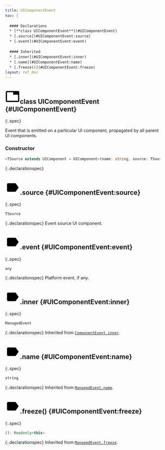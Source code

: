```yaml
---
title: UIComponentEvent
nav: |

  #### Declarations
  * [**class UIComponentEvent**](#UIComponentEvent)
  * [.source](#UIComponentEvent:source)
  * [.event](#UIComponentEvent:event)

  #### Inherited
  * [.inner](#UIComponentEvent:inner)
  * [.name](#UIComponentEvent:name)
  * [.freeze()](#UIComponentEvent:freeze)
layout: ref_doc
---
```


## ![](/assets/icons/spec-class.svg)class UIComponentEvent {#UIComponentEvent}
{:.spec}

Event that is emitted on a particular UI component, propagated by all parent UI components.

### Constructor
```typescript
<TSource extends UIComponent = UIComponent>(name: string, source: TSource, inner?: ManagedEvent, event?: any): UIComponentEvent<TSource>
```
{:.declarationspec}



## ![](/assets/icons/spec-property.svg).source {#UIComponentEvent:source}
{:.spec}

```typescript
TSource
```
{:.declarationspec}
Event source UI component.



## ![](/assets/icons/spec-property.svg).event {#UIComponentEvent:event}
{:.spec}

```typescript
any
```
{:.declarationspec}
Platform event, if any.



## ![](/assets/icons/spec-property.svg).inner {#UIComponentEvent:inner}
{:.spec}

```typescript
ManagedEvent
```
{:.declarationspec}
Inherited from [`ComponentEvent.inner`](./ComponentEvent#ComponentEvent:inner).



## ![](/assets/icons/spec-property.svg).name {#UIComponentEvent:name}
{:.spec}

```typescript
string
```
{:.declarationspec}
Inherited from [`ManagedEvent.name`](./ManagedEvent#ManagedEvent:name).



## ![](/assets/icons/spec-method.svg).freeze() {#UIComponentEvent:freeze}
{:.spec}

```typescript
(): Readonly<this>
```
{:.declarationspec}
Inherited from [`ManagedEvent.freeze`](./ManagedEvent#ManagedEvent:freeze).

